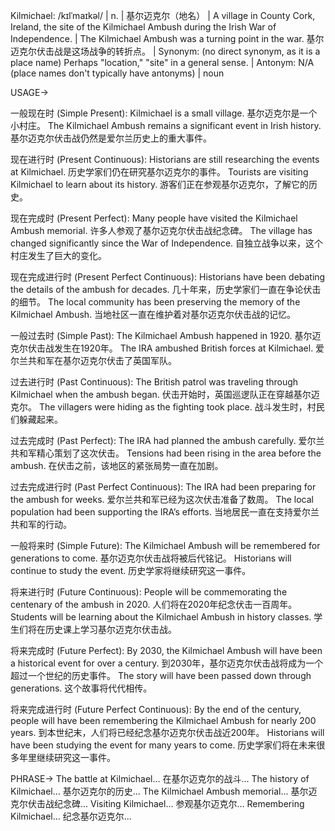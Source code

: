 Kilmichael: /kɪlˈmaɪkəl/ | n. | 基尔迈克尔（地名） |  A village in County Cork, Ireland, the site of the Kilmichael Ambush during the Irish War of Independence. |  The Kilmichael Ambush was a turning point in the war. 基尔迈克尔伏击战是这场战争的转折点。 | Synonym: (no direct synonym, as it is a place name)  Perhaps "location," "site" in a general sense. | Antonym: N/A (place names don't typically have antonyms) | noun

USAGE->

一般现在时 (Simple Present):
Kilmichael is a small village. 基尔迈克尔是一个小村庄。
The Kilmichael Ambush remains a significant event in Irish history. 基尔迈克尔伏击战仍然是爱尔兰历史上的重大事件。

现在进行时 (Present Continuous):
Historians are still researching the events at Kilmichael. 历史学家们仍在研究基尔迈克尔的事件。
Tourists are visiting Kilmichael to learn about its history. 游客们正在参观基尔迈克尔，了解它的历史。


现在完成时 (Present Perfect):
Many people have visited the Kilmichael Ambush memorial. 许多人参观了基尔迈克尔伏击战纪念碑。
The village has changed significantly since the War of Independence. 自独立战争以来，这个村庄发生了巨大的变化。

现在完成进行时 (Present Perfect Continuous):
Historians have been debating the details of the ambush for decades.  几十年来，历史学家们一直在争论伏击的细节。
The local community has been preserving the memory of the Kilmichael Ambush. 当地社区一直在维护着对基尔迈克尔伏击战的记忆。


一般过去时 (Simple Past):
The Kilmichael Ambush happened in 1920. 基尔迈克尔伏击战发生在1920年。
The IRA ambushed British forces at Kilmichael. 爱尔兰共和军在基尔迈克尔伏击了英国军队。


过去进行时 (Past Continuous):
The British patrol was traveling through Kilmichael when the ambush began.  伏击开始时，英国巡逻队正在穿越基尔迈克尔。
The villagers were hiding as the fighting took place.  战斗发生时，村民们躲藏起来。


过去完成时 (Past Perfect):
The IRA had planned the ambush carefully. 爱尔兰共和军精心策划了这次伏击。
Tensions had been rising in the area before the ambush. 在伏击之前，该地区的紧张局势一直在加剧。


过去完成进行时 (Past Perfect Continuous):
The IRA had been preparing for the ambush for weeks.  爱尔兰共和军已经为这次伏击准备了数周。
The local population had been supporting the IRA’s efforts. 当地居民一直在支持爱尔兰共和军的行动。


一般将来时 (Simple Future):
The Kilmichael Ambush will be remembered for generations to come. 基尔迈克尔伏击战将被后代铭记。
Historians will continue to study the event. 历史学家将继续研究这一事件。


将来进行时 (Future Continuous):
People will be commemorating the centenary of the ambush in 2020. 人们将在2020年纪念伏击一百周年。
Students will be learning about the Kilmichael Ambush in history classes. 学生们将在历史课上学习基尔迈克尔伏击战。



将来完成时 (Future Perfect):
By 2030, the Kilmichael Ambush will have been a historical event for over a century.  到2030年，基尔迈克尔伏击战将成为一个超过一个世纪的历史事件。
The story will have been passed down through generations. 这个故事将代代相传。



将来完成进行时 (Future Perfect Continuous):
By the end of the century, people will have been remembering the Kilmichael Ambush for nearly 200 years. 到本世纪末，人们将已经纪念基尔迈克尔伏击战近200年。
Historians will have been studying the event for many years to come. 历史学家们将在未来很多年里继续研究这一事件。



PHRASE->
The battle at Kilmichael... 在基尔迈克尔的战斗...
The history of Kilmichael... 基尔迈克尔的历史...
The Kilmichael Ambush memorial... 基尔迈克尔伏击战纪念碑...
Visiting Kilmichael... 参观基尔迈克尔...
Remembering Kilmichael... 纪念基尔迈克尔...
